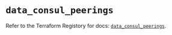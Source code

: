 # `data_consul_peerings`

Refer to the Terraform Registory for docs: [`data_consul_peerings`](https://registry.terraform.io/providers/hashicorp/consul/2.17.0/docs/data-sources/peerings).
